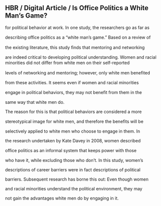 ## HBR / Digital Article / Is Office Politics a White Man’s Game?

for political behavior at work. In one study, the researchers go as far as

describing oﬃce politics as a “white man’s game.” Based on a review of

the existing literature, this study ﬁnds that mentoring and networking

are indeed critical to developing political understanding. Women and racial minorities did not diﬀer from white men on their self-reported

levels of networking and mentoring; however, only white men beneﬁted

from these activities. It seems even if women and racial minorities

engage in political behaviors, they may not beneﬁt from them in the

same way that white men do.

The reason for this is that political behaviors are considered a more

stereotypical image for white men, and therefore the beneﬁts will be

selectively applied to white men who choose to engage in them. In

the research undertaken by Kate Davey in 2008, women described

oﬃce politics as an informal system that keeps power with those

who have it, while excluding those who don’t. In this study, women’s

descriptions of career barriers were in fact descriptions of political

barriers. Subsequent research has borne this out: Even though women

and racial minorities understand the political environment, they may

not gain the advantages white men do by engaging in it.